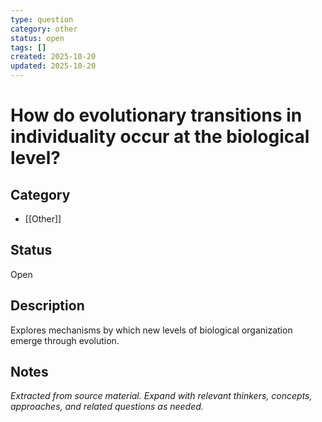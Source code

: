 ```yaml
---
type: question
category: other
status: open
tags: []
created: 2025-10-20
updated: 2025-10-20
---
```


# How do evolutionary transitions in individuality occur at the biological level?

## Category

- [[Other]]

## Status

Open

## Description

Explores mechanisms by which new levels of biological organization emerge through evolution.

## Notes

*Extracted from source material. Expand with relevant thinkers, concepts, approaches, and related questions as needed.*
